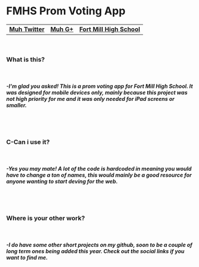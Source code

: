 FMHS Prom Voting App
====================
<table>
  <tr>
    <td>
      <a href="https://twitter.com/dcharles525"><b>Muh Twitter</b></a>
    </td>
    <td>
      <a href="http://google.com/+DavidJohnson25"><b>Muh G+</b></a>
    </td>
    <td>
      <a href="http://fmhs.fort-mill.k12.sc.us/"><b>Fort Mill High School</b></a>
    </td>
  </tr>
</table>
<br>
<h3>What is this?</h3>
<br>
<h5>-I'm glad you asked! This is a prom voting app for Fort Mill High School. It was designed for mobile devices
only, mainly because this project was not high priority for me and it was only needed for iPad screens or smaller.</h5>
<br>
<br>
<h3>C-Can i use it?</h3>
<br>
<h5>-Yes you may mate! A lot of the code is hardcoded in meaning you would have to change a ton of names, this would mainly be a good resource for anyone wanting to start deving for the web.</h5>
<br>
<br>
<h3>Where is your other work?</h3>
<br>
<h5>-I do have some other short projects on my github, soon to be a couple of long term ones being added this year. Check out the social links if you want to find me.</h5>
<br>
<br>
